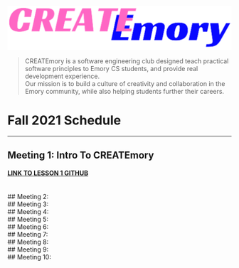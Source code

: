 [![CREATEmory Logo](./logo.png)](https://www.createmory.com/)
> CREATEmory is a software engineering club designed teach practical software principles to Emory CS students, and provide real development experience.   
> Our mission is to build a culture of creativity and collaboration in the Emory community, while also helping students further their careers.

# Fall 2021 Schedule 
-----

## Meeting 1: Intro To CREATEmory
#### [LINK TO LESSON 1 GITHUB](https://github.com/CREATEmory/CLASS-1-Intro-To-CREATEmory)

<br/>
## Meeting 2:

<br/>
## Meeting 3:

<br/>
## Meeting 4:

<br/>
## Meeting 5:

<br/>
## Meeting 6:

<br/>
## Meeting 7:

<br/>
## Meeting 8:

<br/>
## Meeting 9:

<br/>
## Meeting 10:
